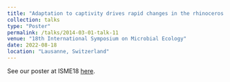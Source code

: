 ```yaml
---
title: "Adaptation to captivity drives rapid changes in the rhinoceros gut microbiome"
collection: talks
type: "Poster"
permalink: /talks/2014-03-01-talk-11
venue: "18th International Symposium on Microbial Ecology"
date: 2022-08-18
location: "Lausanne, Switzerland"
---
```


See our poster at ISME18 [here](<https://github.com/clw224/ISME18_Lausanne_SWRadapt/blob/main/ISME18_2022_CLWilliams_Poster.jpg>). 